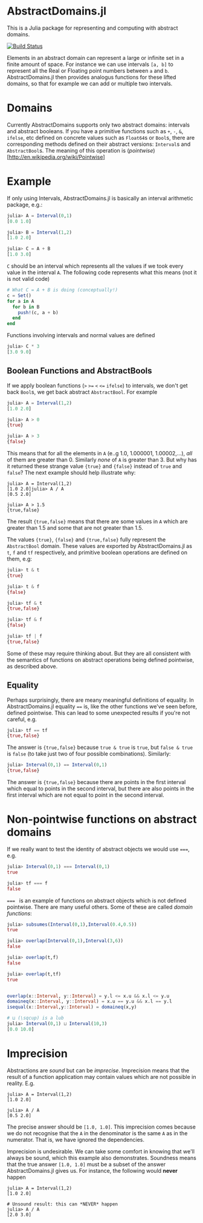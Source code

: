 # AbstractDomains.jl

This is a Julia package for representing and computing with abstract domains. 

[![Build Status](https://travis-ci.org/zenna/AbstractDomains.jl.svg?branch=master)](https://travis-ci.org/zenna/AbstractDomains.jl)

Elements in an abstract domain can represent a large or infinite set in a finite amount of space.  For instance we can use intervals `[a, b]` to represent all the Real or Floating point numbers between `a` and `b`.  AbstractDomains.jl then provides analogus functions for these lifted domains, so that for example we can add or multiple two intervals.

# Domains

Currently AbstractDomains supports only two abstract domains: intervals and abstract booleans.  If you have a primitive functions such as `+`, `-`, `&`, `ifelse`, etc defined on concrete values such as `Float64`s or `Bool`s, there are corresponding methods defined on their abstract versions: `Interval`s and `AbstractBool`s.  The meaning of this operation is (*pointwise*)[http://en.wikipedia.org/wiki/Pointwise]

# Example

If only using Intervals, AbstractDomains.jl is basically an interval arithmetic package, e.g.:

```julia
julia> A = Interval(0,1)
[0.0 1.0]

julia> B = Interval(1,2)
[1.0 2.0]

julia> C = A + B
[1.0 3.0]
```

`C` should be an interval which represents all the values if we took every value in the interval `A`.  The following code represents what this means (not it is not valid code)

```julia
# What C = A + B is doing (conceptually!)
c = Set()
for a in A
  for b in B
    push!(c, a + b)
  end
end
```

Functions involving intervals and normal values are defined
```julia
julia> C * 3
[3.0 9.0]
```

## Boolean Functions and AbstractBools

If we apply boolean functions (`>` `>=` `<` `<=` `ifelse`) to intervals, we don't get back `Bool`s, we get back abstract `AbstractBool`.  For example

```julia
julia> A = Interval(1,2)
[1.0 2.0]

julia> A > 0
{true}

julia> A > 3
{false}
```

This means that for all the elements in `A` (e..g 1.0, 1.000001, 1.00002,...), *all* of them are greater than 0.  Similarly _none_ of `A` is greater than 3. But why has it returned these strange value `{true}` and `{false}` instead of `true` and `false`?  The next example should help illustrate why:

```
julia> A = Interval(1,2)
[1.0 2.0]julia> A / A
[0.5 2.0]

julia> A > 1.5
{true,false}
```

The result `{true,false}` means that there are some values in `A` which are greater than 1.5 and some that are not greater than 1.5.

The values `{true}`, `{false}` and `{true,false}` fully represent the `AbstractBool` domain.  These values are exported by AbstractDomains.jl as `t`, `f` and `tf` respectively, and primitive boolean operations are defined on them, e.g:

```julia
julia> t & t
{true}

julia> t & f
{false}

julia> tf & t
{true,false}

julia> tf & f
{false}

julia> tf | f
{true,false}
```

Some of these may require thinking about.  But they are all consistent with the semantics of functions on abstract operations being defined pointwise, as described above.

## Equality
Perhaps surprisingly, there are meany meaningful definitions of equality.  In AbstractDomains.jl equality `==` is, like the other functions we've seen before, defined pointwise.  This can lead to some unexpected results if you're not careful, e.g.

```julia
julia> tf == tf
{true,false}

```

The answer is `{true,false}` because `true & true` is `true`, but `false & true` is `false` (to take just two of four possible combinations).  Similarly:

```julia
julia> Interval(0,1) == Interval(0,1)
{true,false}
```

The answer is `{true,false}` because there are points in the first interval which equal to points in the second interval, but there are also points in the first interval which are not equal to point in the second interval.

# Non-pointwise functions on abstract domains
If we really want to test the identity of abstract objects we would use `===`, e.g.

```julia
julia> Interval(0,1) === Interval(0,1)
true

julia> tf === f
false
```


`=== ` is an example of functions on abstract objects which is not defined pointwise.  There are many useful others.  Some of these are called *domain functions*:

```julia
julia> subsumes(Interval(0,1),Interval(0.4,0.5))
true

julia> overlap(Interval(0,1),Interval(3,6))
false

julia> overlap(t,f)
false

julia> overlap(t,tf)
true


overlap(x::Interval, y::Interval) = y.l <= x.u && x.l <= y.u
domaineq(x::Interval, y::Interval) = x.u == y.u && x.l == y.l
isequal(x::Interval,y::Interval) = domaineq(x,y)

# ⊔ (\sqcup) is a lub
julia> Interval(0,1) ⊔ Interval(10,3)
[0.0 10.0]
```

# Imprecision

Abstractions are *sound* but can be *imprecise*.  Imprecision means that the result of a function application may contain values which are not possible in reality. E.g.

```
julia> A = Interval(1,2)
[1.0 2.0]

julia> A / A
[0.5 2.0]
```

The precise answer should be `[1.0, 1.0]`.  This imprecision comes because we do not recognise that the `A` in the denominator is the same `A` as in the numerator.  That is, we have ignored the dependencies.

Imprecision is undesirable.  We can take some comfort in knowing that we'll always be sound, which this example also demonstrates.  Soundness means that the true answer `[1.0, 1.0]` must be a subset of the answer AbstractDomains.jl gives us.  For instance, the following would __never__ happen

```
julia> A = Interval(1,2)
[1.0 2.0]

# Unsound result: this can *NEVER* happen
julia> A / A
[2.0 3.0]
```